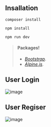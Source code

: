 ## Insallation
```
composer install
```
```
npm install
```
```
npm run dev
```

> #### Packages!
>
> - *[Bootstrap](https://getbootstrap.com/)*.
> - *[Alpine.js](https://https://alpinejs.dev/)*.

## User Login
![image](https://user-images.githubusercontent.com/70248098/178086982-01fbe409-4347-4760-9c0a-46fccf53f5e9.png)


## User Regiser
![image](https://user-images.githubusercontent.com/70248098/178086947-10f0c656-ae68-4e60-8338-33ea0afbba62.png)
